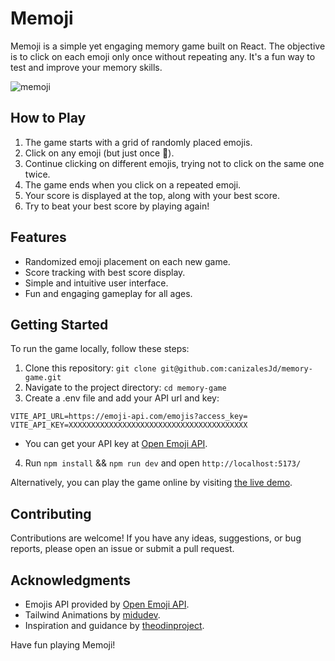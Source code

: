 # Memoji

Memoji is a simple yet engaging memory game built on React. The objective is to click on each emoji only once without repeating any. It's a fun way to test and improve your memory skills.

![memoji](https://github.com/canizalesJd/memory-game/assets/62571804/2a5f6386-e297-43d8-9375-2d3821f22a13)

## How to Play

1. The game starts with a grid of randomly placed emojis.
2. Click on any emoji (but just once 🗿).
3. Continue clicking on different emojis, trying not to click on the same one twice.
4. The game ends when you click on a repeated emoji.
5. Your score is displayed at the top, along with your best score.
6. Try to beat your best score by playing again!

## Features

- Randomized emoji placement on each new game.
- Score tracking with best score display.
- Simple and intuitive user interface.
- Fun and engaging gameplay for all ages.

## Getting Started

To run the game locally, follow these steps:

1. Clone this repository: `git clone git@github.com:canizalesJd/memory-game.git`
2. Navigate to the project directory: `cd memory-game`
3. Create a .env file and add your API url and key:
```
VITE_API_URL=https://emoji-api.com/emojis?access_key=
VITE_API_KEY=XXXXXXXXXXXXXXXXXXXXXXXXXXXXXXXXXXXXXXXX
```
- You can get your API key at [Open Emoji API](https://emoji-api.com/).
4. Run `npm install` && `npm run dev` and open `http://localhost:5173/`

Alternatively, you can play the game online by visiting [the live demo]([https://your-username.github.io/memoji/](https://memory-game-ruddy-nine.vercel.app/)]).

## Contributing

Contributions are welcome! If you have any ideas, suggestions, or bug reports, please open an issue or submit a pull request.

## Acknowledgments

- Emojis API provided by [Open Emoji API](https://emoji-api.com/).
- Tailwind Animations by [midudev](https://github.com/midudev/tailwind-animations).
- Inspiration and guidance by [theodinproject](https://www.theodinproject.com/dashboard).

Have fun playing Memoji!
